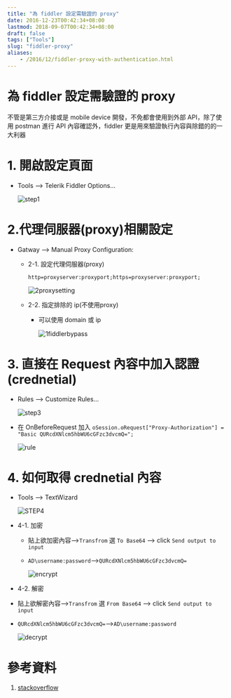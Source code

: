```yaml
---
title: "為 fiddler 設定需驗證的 proxy"
date: 2016-12-23T00:42:34+08:00
lastmod: 2018-09-07T00:42:34+08:00
draft: false
tags: ["Tools"]
slug: "fiddler-proxy"
aliases:
    - /2016/12/fiddler-proxy-with-authentication.html
---
```

# 為 fiddler 設定需驗證的 proxy
不管是第三方介接或是 mobile device 開發，不免都會使用到外部 API，除了使用 postman 進行 API 內容確認外，fiddler 更是用來驗證執行內容與除錯的的一大利器

# 1. 開啟設定頁面
* Tools --> Telerik Fiddler Options...
        
    ![step1](https://trello-attachments.s3.amazonaws.com/5801e1bda8b80f14cec7e83f/600x337/49d65dc2bbbaa9e797be35e2f4e29a4f/fiddler1-5-1_%E7%BB%93%E6%9E%9C.png)

# 2.代理伺服器(proxy)相關設定
* Gatway --> Manual Proxy Configuration: 
    
    -  2-1. 設定代理伺服器(proxy)

        ```  
        http=proxyserver:proxyport;https=proxyserver:proxyport;
        ```
        
        ![2proxysetting](https://trello-attachments.s3.amazonaws.com/581164a17a360d6e6a151489/813x552/ffbadc5a0c2b81b9bfafd01b2cf435fb/_output_2proxysetting.png)
 
    - 2-2. 指定排除的 ip(不使用proxy)
        - 可以使用 domain 或 ip
        
            ![1fiddlerbypass](https://trello-attachments.s3.amazonaws.com/581164a17a360d6e6a151489/813x552/17563aa1c1f94b1c5d8cecf36ae363fe/_output_1fiddlerbypass.png)

# 3. 直接在 Request 內容中加入認證(crednetial)
* Rules --> Customize Rules...
    
    ![step3](https://trello-attachments.s3.amazonaws.com/5801e1bda8b80f14cec7e83f/512x393/69f4b48f814dcba62e76f0b0f02ff2a4/fiddler1_%E7%BB%93%E6%9E%9C.png)

* 在 OnBeforeRequest 加入 `oSession.oRequest["Proxy-Authorization"] = "Basic QURcdXNlcm5hbWU6cGFzc3dvcmQ=";`
    
    ![rule](https://trello-attachments.s3.amazonaws.com/581164a17a360d6e6a151489/1200x272/f12f591ff108ed75146eb41726e42748/fiddler5_%E7%BB%93%E6%9E%9C.png)


# 4. 如何取得 crednetial 內容
* Tools --> TextWizard 
    
    ![STEP4](https://trello-attachments.s3.amazonaws.com/5801e1bda8b80f14cec7e83f/600x383/b90390c44aa8402f078db98c8b989148/fiddler2_%E7%BB%93%E6%9E%9C.png)

- 4-1. 加密
    - 貼上欲加密內容-->`Transfrom` 選 `To Base64` --> click `Send output to input`	
    - `AD\username:password`-->`QURcdXNlcm5hbWU6cGFzc3dvcmQ=`
        
        ![encrypt](https://trello-attachments.s3.amazonaws.com/581164a17a360d6e6a151489/738x451/5646219abc755866eef1ac4c8f0af0e3/fiddler3_%E7%BB%93%E6%9E%9C.png)

- 4-2. 解密
- 貼上欲解密內容-->`Transfrom` 選 `From Base64` --> click `Send output to input`	
- `QURcdXNlcm5hbWU6cGFzc3dvcmQ=`-->`AD\username:password`
    
    ![decrypt](https://trello-attachments.s3.amazonaws.com/581164a17a360d6e6a151489/738x451/ba43e2c15c16be42f6a66b607a292f3f/fiddler4_%E7%BB%93%E6%9E%9C.png)

# 參考資料
1. [stackoverflow](http://stackoverflow.com/questions/2989466/configuring-fiddler-to-use-company-networks-proxy)